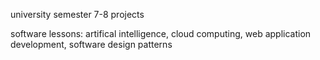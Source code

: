 university semester 7-8 projects

software lessons: artifical intelligence, cloud computing, web application development, software design patterns
